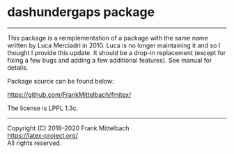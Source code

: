 # dashundergaps package

-----

This package is a reimplementation of a package with the same name
written by Luca Merciadri in 2010. Luca is no longer maintaining it
and so I thought I provide this update.  It should be a drop-in
replacement (except for fixing a few bugs and adding a few additional
features). See manual for details.

Package source can be found below:

https://github.com/FrankMittelbach/fmitex/

The license is LPPL 1.3c.

-----

Copyright (C) 2018-2020 Frank Mittelbach<br />
<https://latex-project.org/> <br />
All rights reserved.


